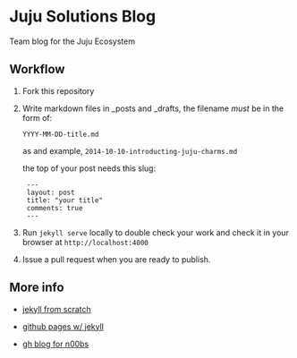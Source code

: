 # Juju Solutions Blog

Team blog for the Juju Ecosystem

## Workflow

1. Fork this repository
2. Write markdown files in _posts and _drafts, the filename _must_ be in the form of:

       YYYY-MM-DD-title.md
       
    as and example, `2014-10-10-introducting-juju-charms.md`
       

    the top of your post needs this slug:

        ---
        layout: post
        title: "your title"
        comments: true
        ---

3. Run `jekyll serve` locally to double check your work and check it in your browser at `http://localhost:4000`
3. Issue a pull request when you are ready to publish.

## More info

 - [jekyll from scratch](http://pixelcog.com/blog/2013/jekyll-from-scratch-core-architecture)

 - [github pages w/ jekyll](https://help.github.com/articles/using-jekyll-with-pages)

 - [gh blog for n00bs](http://in-the-attic.com/2013/01/04/building-a-blog-using-jekyll-bootstrap-and-github-pages-a-beginners-guide/)
